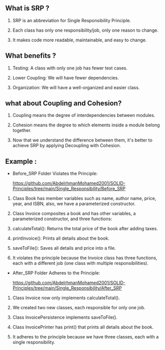## What is SRP ?

1. SRP is an abbreviation for Single Responsibility Principle.

2. Each class has only one responsibility/job, only one reason to change.

3. It makes code more readable, maintainable, and easy to change.

## What benefits ?

1. Testing: A class with only one job has fewer test cases.

2. Lower Coupling: We will have fewer dependencies.

3. Organization: We will have a well-organized and easier class.

## what about Coupling and Cohesion?

1. Coupling means the degree of interdependencies between modules.

2. Cohesion means the degree to which elements inside a module belong together.

3. Now that we understand the difference between them, it's better to achieve SRP by applying Decoupling with Cohesion.

## Example :

- Before_SRP Folder Violates the Principle:

   https://github.com/AbdelrhmanMohamed2001/SOLID-Principles/tree/main/Single_Responsibility/Before_SRP

 1. Class Book has member variables such as name, author name, price, year, and ISBN, also, we have a parameterized constructor.
 
 2. Class Invoice composites a book and has other variables, a parameterized constructor, and three functions:
 
 3. calculateTotal(): Returns the total price of the book after adding taxes.
 
 4. printInvoice(): Prints all details about the book.
 
 5. saveToFile(): Saves all details and price into a file.
 
 6. It violates the principle because the Invoice class has three functions, each with a different job (one class with multiple responsibilities).
   

- After_SRP Folder Adheres to the Principle:

   https://github.com/AbdelrhmanMohamed2001/SOLID-Principles/tree/main/Single_Responsibility/After_SRP

 1. Class Invoice now only implements calculateTotal().
 
 2. We created two new classes, each responsible for only one job.
 
 3. Class InvoicePersistence implements saveToFile().
 
 4. Class InvoicePrinter has print() that prints all details about the book.
 
 5. It adheres to the principle because we have three classes, each with a single responsibility.
